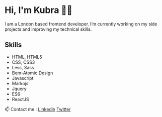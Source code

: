 # Hi, I'm Kubra 👋🏽

I am a London based frontend developer. I’m currently working on my side projects and improving my technical skills.

## Skills
* HTML, HTML5
* CSS, CSS3
* Less, Sass
* Bem-Atomic Design
* Javascript
* Markojs
* Jquery
* ES6
* ReactJS

📫 Contact me : [Linkedin](https://www.linkedin.com/in/kubraglr/) [Twitter](https://twitter.com/kubragulr)
